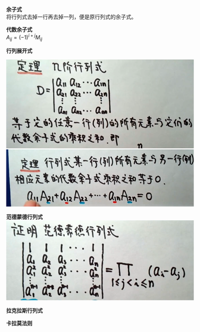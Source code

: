 **余子式**  
将行列式去掉一行再去掉一列，便是原行列式的余子式。  

**代数余子式**  
$A_{ij} = (-1)^{i+j}M_{ij}$  

**行列展开式**  

![](../picture/代数余子式定理1.png)
![](../picture/代数余子式定理.png)

**范德蒙德行列式**   
![](../picture/范德蒙德行列式.png)


**拉克拉斯行列式** 


**卡拉莫法则**  
